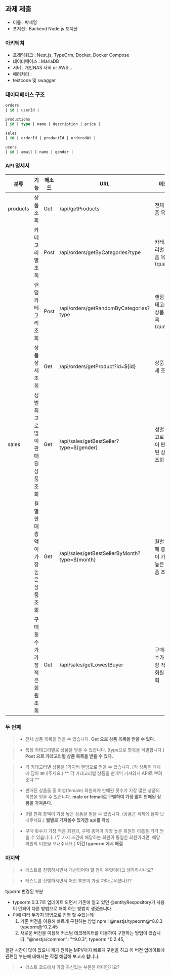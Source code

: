 ## 과제 제출

-  이름 : 박세명
-  포지션 : Backend Node.js 포지션

### 아키텍쳐

-  프레임워크 : Nest.js, TypeOrm, Docker, Docker Compose
-  데이터베이스 : MariaDB
-  서버 : 개인NAS 서버 or AWS...
-  에러처리 :
-  testcode 및 swagger
<!-- * 프론트를 할까말까....  -->

 <!-- * 만약 프론트를 하게된다면
 * vite로 간단하게 만들어서 해야겠다.  -->

### 데이터베이스 구조

```sql
orders
| id | userId |

productions
| id | type | name | description | price |

sales
| id | orderId | productId | orderedAt |

users
| id | email | name | gender |
```

### API 명세서

| 분류     | 기능                                 | 메소드 | URL                                           | 메모                                 |
| -------- | ------------------------------------ | ------ | --------------------------------------------- | ------------------------------------ |
| products | 상품조회                             | Get    | /api/getProducts                              | 전체 상품 목록                       |
|          | 카테고리별 조회                      | Post   | /api/orders/getByCategories?type              | 카테고리별 상품 목록(query)          |
|          | 랜덤 카테고리 조회                   | Post   | /api/orders/getRandomByCategories?type        | 랜덤 카테고리 상품 목록(query)       |
|          | 상품 상세 조회                       | Get    | /api/orders/getProduct?id=${id}               | 상품 상세 조회                       |
| sales    | 성별 최고로 많이 판매된 상품 조회    | Get    | /api/sales/getBestSeller?type=${gender}       | 성별 최고로 많이 판매된 상품 조회    |
|          | 월별 판매 총액이 가장 높은 상품 조회 | Get    | /api/sales/getBestSellerByMonth?type=${month} | 월별 판매 총액이 가장 높은 상품 조회 |
|          | 구매횟수가 가장 적은 회원 조회       | Get    | /api/sales/getLowestBuyer                     | 구매횟수가 가장 적은 회원 조회       |

### **두 번째**

> -  전체 상품 목록을 얻을 수 있습니다.
>    **Get 으로 상품 목록을 받을 수 있다.**

> -  특정 카테고리별로 상품을 얻을 수 있습니다. (type으로 항목을 식별합니다.)
>    **Post 으로 카테고리별 상품 목록을 받을 수 있다.**

> -  각 카테고리별 상품을 1가지씩 랜덤으로 얻을 수 있습니다. (각 상품은 객체에 담아 보내주세요.)
>    ** 각 카테고리별 상품을 한개씩 가져와서 API로 뿌려 준다.**

> -  판매된 상품들 중 여성(female) 회원에게 판매된 횟수가 가장 많은 상품의 이름을 얻을 수 있습니다.
>    **male or femail로 구별하여 가장 많이 판매된 상품을 가져온다.**

> -  3월 판매 총액이 가장 높은 상품을 얻을 수 있습니다. (상품은 객체에 담아 보내주세요.)
>    **월별로 가져올수 있게끔 api를 작성**

> -  구매 횟수가 가장 적은 회원과, 구매 총액이 가장 높은 회원의 이름을 각각 얻을 수 있습니다. (두 가지 조건에 해당하는 회원이 동일한 회원이라면, 해당 회원의 이름을 보내주세요.)
>    **이건 typeorm 에서 해결**

### **마지막**

> -  테스트를 진행하시면서 개선되어야 할 점이 무엇이라고 생각하시나요?

> -  테스트를 진행하시면서 어떤 부분이 가장 까다로우셨나요?


typorm 변경된 부분 
- typeorm 0.3.7로 업데이트 되면서 기존에 알고 있던 @entityRespository가 사용이 안되어 다른 방법으로 해야 하는 방법이 생겼습니다.
- 이에 따라 두가지 방법으로 진행 할 수있는데
  1. 기존 버전을 이용해 빠르게 구현하는 방법 npm i @nestjs/typeorm@^8.0.3 typeorm@^0.2.45
  2. 새로운 버전을 이용해 커스텀 데코레이터를 이용하여 구현하는 방법이 있습니다. 
    "@nestjs/common": "^9.0.3",
    typeorm ^0.2.45,

일단 시간이 많이 없으니 제가 원하는 MPV까지 빠르게 구현을 하고 이 버전 업데이트에 관련된 부분에 대해서는 직접 해결해 보고자 합니다.

> -  테스트 코드에서 가장 자신있는 부분은 어디인가요?
